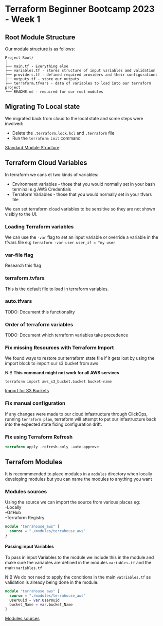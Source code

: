 # Terraform Beginner Bootcamp 2023 - Week 1


## Root Module Structure

Our module structure is as follows:

```
Project Root/
│
├── main.tf - Everything else
├── variables.tf - stores structure of input variables and validation
├── providers.tf - defined required providers and their configurations
├── outputs.tf - store our outputs
├── terraform.tfvars - data of variables to load into our terraform project
└── README.md - required for our root modules
```

## Migrating To Local state

We migrated back from cloud to the local state and  some steps were involved:

- Delete the `.terraform.lock.hcl` and `.terraform` file
- Run the `terraform init` command 

[Standard Module Structure](https://developer.hashicorp.com/terraform/language/modules/develop/structure)


## Terraform Cloud Variables
In terraform we cans et two kinds of variables:
 - Environment variables - those that you would normally set in your bash terminal e.g AWS Credentials
 - Terraform Variables - those that you would normally set in your tfvars file

 We can set terraform cloud variables to be sensitive so they are not shown visibly to the UI.

 ### Loading Terraform variables
 We can use the `-var` flag to set an input variable or override a variable in the tfvars file e.g `terraform -var user user_if = "my user`

 ### var-file flag

 Research this flag

 ### terraform.tvfars
 This is the default file to load in terraform variables.

 ### auto.tfvars
 TODO: Document this functionality

 ### Order of terraform variables
 TODO: Document which terraform variables take precedence

 ### Fix missing Resources with Terraform Import 
We found ways to restore our terraform state file if it gets lost by using the import block to import our s3 bucket from aws 

N:B **This command might not work for all AWS services**

```
terraform import aws_s3_bucket.bucket bucket-name
```

[Import for S3 Buckets](https://registry.terraform.io/providers/hashicorp/aws/latest/docs/resources/s3_bucket#import)

### Fix manual configuration
If any changes were made to our cloud infastructure through ClickOps, running `terraform plan`, terraform will attempt to put our infastructure back into the expected state ficing configuration drift.

### Fix using Terraform Refresh

```tf
terraform apply -refresh-only -auto-approve
```
## Terrafom Modules
It is recommmended to place modules in a `modules` directory when locally developing modules but you can name the modules to anything you want
### Modules sources

Using the source we can import the source from various places eg:   
-Locally    
-GitHub     
-Terraform Registry

```tf
module "terrahouse_aws" {
  source = "./modules/terrahouse_aws"
}
```
#### Passing input Variables
To pass in input Variables to the module we include this in the module and make sure the variables are defined in the modules `variables.tf` and the main `variables.tf`

N:B We do not need to apply the conditions in the main `vatriables.tf` as validation is already being done in the module.

```tf
module "terrahouse_aws" {
  source = "./modules/terrahouse_aws"
  UserUuid = var.UserUuid
  bucket_Name = var.bucket_Name
}
```


[Modules sources](https://developer.hashicorp.com/terraform/language/modules/sources)